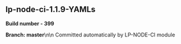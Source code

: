## lp-node-ci-1.1.9-YAMLs

**Build number - 399**

**Branch: master**\n\n Committed automatically by LP-NODE-CI module